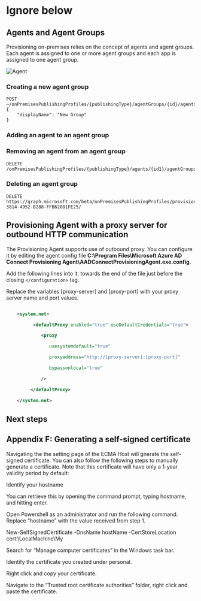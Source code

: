# Ignore below
## Agents and Agent Groups 

Provisioning on-premises relies on the concept of agents and agent groups. Each agent is assigned to one or more agent groups and each app is assigned to one agent group.

![Agent](.\media\on-prem-app-prov-arch\agents1.png)

### Creating a new agent group 
 
```
POST ~/onPremisesPublishingProfiles/{publishingType}/agentGroups/{id}/agents 
{ 
    "displayName": "New Group" 
} 
```


### Adding an agent to an agent group 



### Removing an agent from an agent group 

```
DELETE /onPremisesPublishingProfiles/{publishingType}/agents/{id1}/agentGroups/{id2}/$ref 
```


### Deleting an agent group 

```
DELETE https://graph.microsoft.com/beta/onPremisesPublishingProfiles/provisioning/agentGroups/8832388F-3814-4952-B288-FFB62081FE25/ 
```

## Provisioning Agent with a proxy server for outbound HTTP communication

The Provisioning Agent supports use of outbound proxy. You can configure it by editing the agent config file **C:\Program Files\Microsoft Azure AD Connect Provisioning Agent\AADConnectProvisioningAgent.exe.config**. 

Add the following lines into it, towards the end of the file just before the closing `</configuration>` tag. 

Replace the variables [proxy-server] and [proxy-port] with your proxy server name and port values. 

```xml 

    <system.net> 

          <defaultProxy enabled="true" useDefaultCredentials="true"> 

             <proxy 

                usesystemdefault="true" 

                proxyaddress="http://[proxy-server]:[proxy-port]" 

                bypassonlocal="true" 

             /> 

         </defaultProxy> 

    </system.net> 

``` 



## Next steps 


## Appendix F: Generating a self-signed certificate 

Navigating the the setting page of the ECMA Host will gnerate the self-signed certificate. You can also follow the following steps to manually generate a certificate. Note that this certificate will have only a 1-year validity period by default: 

Identify your hostname 

You can retrieve this by opening the command prompt, typing hostname, and hitting enter. 

Open Powershell as an administrator and run the following command. Replace “hostname” with the value received from step 1. 

 

New-SelfSignedCertificate -DnsName hostName -CertStoreLocation cert:\LocalMachine\My 

 

Search for “Manage computer certificates” in the Windows task bar. 

Identify the certificate you created under personal. 

Right click and copy your certificate.  

Navigate to the “Trusted root certificate authorities” folder, right click and paste the certificate.  

 
